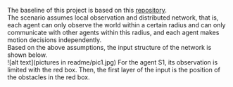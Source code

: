The baseline of this project is based on this [repository](https://github.com/proroklab/gnn_pathplanning).\
The scenario assumes local observation and distributed network, that is, each agent can only observe the world within a certain radius and can only communicate with other agents within this radius, and each agent makes motion decisions independently.\
Based on the above assumptions, the input structure of the network is shown below.\
![alt text](pictures in readme/pic1.jpg)
For the agent S1, its observation is limited with the red box. Then, the first layer of the input is the position of the obstacles in the red box.